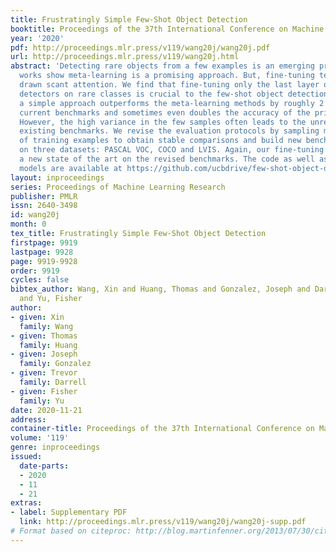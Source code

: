 ```yaml
---
title: Frustratingly Simple Few-Shot Object Detection
booktitle: Proceedings of the 37th International Conference on Machine Learning
year: '2020'
pdf: http://proceedings.mlr.press/v119/wang20j/wang20j.pdf
url: http://proceedings.mlr.press/v119/wang20j.html
abstract: 'Detecting rare objects from a few examples is an emerging problem. Prior
  works show meta-learning is a promising approach. But, fine-tuning techniques have
  drawn scant attention. We find that fine-tuning only the last layer of existing
  detectors on rare classes is crucial to the few-shot object detection task. Such
  a simple approach outperforms the meta-learning methods by roughly 2 20 points on
  current benchmarks and sometimes even doubles the accuracy of the prior methods.
  However, the high variance in the few samples often leads to the unreliability of
  existing benchmarks. We revise the evaluation protocols by sampling multiple groups
  of training examples to obtain stable comparisons and build new benchmarks based
  on three datasets: PASCAL VOC, COCO and LVIS. Again, our fine-tuning approach establishes
  a new state of the art on the revised benchmarks. The code as well as the pretrained
  models are available at https://github.com/ucbdrive/few-shot-object-detection.'
layout: inproceedings
series: Proceedings of Machine Learning Research
publisher: PMLR
issn: 2640-3498
id: wang20j
month: 0
tex_title: Frustratingly Simple Few-Shot Object Detection
firstpage: 9919
lastpage: 9928
page: 9919-9928
order: 9919
cycles: false
bibtex_author: Wang, Xin and Huang, Thomas and Gonzalez, Joseph and Darrell, Trevor
  and Yu, Fisher
author:
- given: Xin
  family: Wang
- given: Thomas
  family: Huang
- given: Joseph
  family: Gonzalez
- given: Trevor
  family: Darrell
- given: Fisher
  family: Yu
date: 2020-11-21
address: 
container-title: Proceedings of the 37th International Conference on Machine Learning
volume: '119'
genre: inproceedings
issued:
  date-parts:
  - 2020
  - 11
  - 21
extras:
- label: Supplementary PDF
  link: http://proceedings.mlr.press/v119/wang20j/wang20j-supp.pdf
# Format based on citeproc: http://blog.martinfenner.org/2013/07/30/citeproc-yaml-for-bibliographies/
---
```

